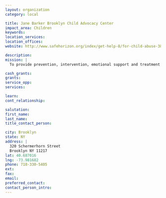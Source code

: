 ```yaml
---
layout: organization
category: local

title: Jane Barker Brooklyn Child Advocacy Center
impact_area: Children
keywords: 
location_services: 
location_offices: 
website: http://www.safehorizon.org/index/get-help-8/for-child-abuse-38/child-advocacy-centers-6.html

description: 
mission: |
  To provide prevention, intervention, emotional support and treatment services to physically and sexually abused children and their families by using a child-focused team approach. 

cash_grants: 
grants: 
service_opp: 
services: 

learn: 
cont_relationship: 

salutation: 
first_name: 
last_name: 
title_contact_person: 

city: Brooklyn
state: NY
address: |
  320 Schermerhorn Street  
  Brooklyn NY 11217
lat: 40.687016
lng: -73.981682
phone: 718-330-5405
ext: 
fax: 
email: 
preferred_contact: 
contact_person_intro: 
---
```

